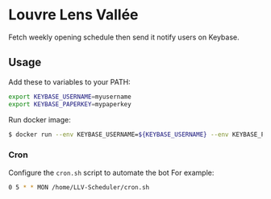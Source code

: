 # Louvre Lens Vallée

Fetch weekly opening schedule then send it notify users on Keybase.

## Usage

Add these to variables to your PATH:

```sh
export KEYBASE_USERNAME=myusername
export KEYBASE_PAPERKEY=mypaperkey
```

Run docker image:

```sh
$ docker run --env KEYBASE_USERNAME=${KEYBASE_USERNAME} --env KEYBASE_PAPERKEY="${KEYBASE_PAPERKEY}" ghcr.io/los-crackitos/llv-scheduler:main
```

### Cron

Configure the `cron.sh` script to automate the bot
For example:

```sh
0 5 * * MON /home/LLV-Scheduler/cron.sh
```
